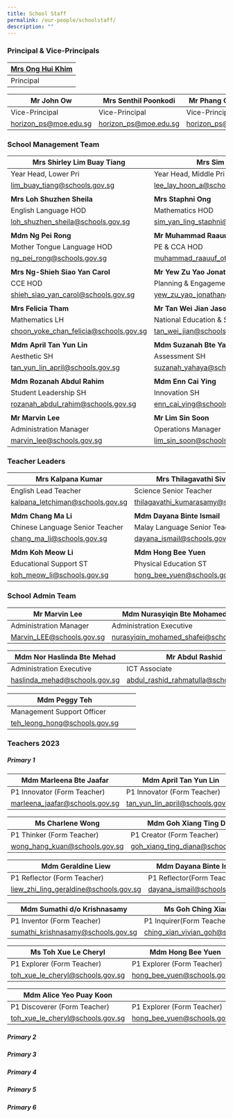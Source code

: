```yaml
---
title: School Staff
permalink: /our-people/schoolstaff/
description: ""
---
```

### Principal & Vice-Principals


| [Mrs Ong Hui Khim](mailto:horizon_ps@moe.edu.sg) | 
| -------- |
| Principal |

| Mr John Ow | Mrs Senthil Poonkodi | Mr Phang Chee Kheng |
| -------- | -------- | -------- |
| Vice-Principal | Vice-Principal |Vice-Principal (Admin) |
| [horizon_ps@moe.edu.sg](mailto:horizon_ps@moe.edu.sg) | [horizon_ps@moe.edu.sg](mailto:horizon_ps@moe.edu.sg) |[horizon_ps@moe.edu.sg](mailto:horizon_ps@moe.edu.sg)|

### School Management Team

| Mrs Shirley Lim Buay Tiang | Mrs Sim Lay Hoon | Mr Timothy WangXiang Rong |
| -------- | -------- | -------- |
| Year Head, Lower Pri | Year Head, Middle Pri     | Year Head, Upper Pri    |
| [lim_buay_tiang@schools.gov.sg](mailto:lim_buay_tiang@schools.gov.sg)     | [lee_lay_hoon_a@schools.gov.sg](mailto:lee_lay_hoon_a@schools.gov.sg) | [wang_xiang_rong@schools.gov.sg   ](mailto:wang_xiang_rong@schools.gov.sg)  |
|     |      |     |
| **Mrs Loh Shuzhen Sheila** | **Mrs Staphni Ong** | **Mr Low Zihao Davis** |
| English Language HOD   | Mathematics HOD    | Science HOD     |
| [loh_shuzhen_sheila@schools.gov.sg ](mailto:loh_shuzhen_sheila@schools.gov.sg )   | [sim_yan_ling_staphni@schools.gov.sg  ](mailto:sim_yan_ling_staphni@schools.gov.sg)   | [low_zihao@schools.gov.sg](mailto:low_zihao@schools.gov.sg)   |
|     |    |     |
| **Mdm Ng Pei Rong** | **Mr Muhammad Raauuf Othman** | **Mdm Dayangku Nuurul** |
| Mother Tongue Language HOD   | PE & CCA HOD     | ICT HOD     |
| [ng_pei_rong@schools.gov.sg](mailto:ng_pei_rong@schools.gov.sg) | [muhammad_raauuf_othman@schools.gov.sg](mailto:muhammad_raauuf_othman@schools.gov.sg)| [dayangku_nuurul_aida_fatima@schools.gov.sg](mailto:dayangku_nuurul_aida_fatima@schools.gov.sg) |
|     |    |     |
| **Mrs Ng-Shieh Siao Yan Carol**  | **Mr Yew Zu Yao Jonathan**    | **Mr Seow Zhicao Sigmund**   |
| CCE HOD    | Planning & Engagement HOD    | Innovation HOD    |
| [shieh_siao_yan_carol@schools.gov.sg](mailto:shieh_siao_yan_carol@schools.gov.sg) | [yew_zu_yao_jonathan@schools.gov.sg](mailto:yew_zu_yao_jonathan@schools.gov.sg) | [seow_zichao_sigmund@schools.gov.sg](mailto:seow_zichao_sigmund@schools.gov.sg)|
|     |    |     |
| **Mrs Felicia Tham**    | **Mr Tan Wei Jian Jason**    | **Ms Chen Kaiying**     |
| Mathematics LH    | National Education & Social Studies SH     | Student Wellbeing SH   |
| [choon_yoke_chan_felicia@schools.gov.sg](mailto:choon_yoke_chan_felicia@schools.gov.sg) | [tan_wei_jian@schools.gov.sg](mailto:tan_wei_jian@schools.gov.sg)| [chen_kaiying@schools.gov.sg](mailto:chen_kaiying@schools.gov.sg) |
|     |    |     |
| **Mdm April Tan Yun Lin**   | **Mdm Suzanah Bte Yahaya**    | **Mr Choo Yong Guan**     |
| Aesthetic SH  | Assessment SH    | Partnership SH     |
| [tan_yun_lin_april@schools.gov.sg](mailto:tan_yun_lin_april@schools.gov.sg)| [suzanah_yahaya@schools.gov.sg](mailto:suzanah_yahaya@schools.gov.sg) | [choo_yong_guan@schools.gov.sg](mailto:choo_yong_guan@schools.gov.sg) |
|     |    |     |
| **Mdm Rozanah Abdul Rahim**     | **Mdm Enn Cai Ying**   | **Mr Roy Chua**    |
| Student Leadership SH   | Innovation SH    | ICT SH   |
| [rozanah_abdul_rahim@schools.gov.sg](mailto:rozanah_abdul_rahim@schools.gov.sg)| [enn_cai_ying@schools.gov.sg](mailto:enn_cai_ying@schools.gov.sg)| [chua_chun_hua_a@schools.gov.sg](mailto:chua_chun_hua_a@schools.gov.sg) |
|     |    |     |
| **Mr Marvin Lee**  | **Mr Lim Sin Soon**    | 
|Administration Manager    | Operations Manager    | 
| [marvin_lee@schools.gov.sg](mailto:marvin_lee@schools.gov.sg) | [lim_sin_soon@schools.gov.sg](mailto:lim_sin_soon@schools.gov.sg)|

### Teacher Leaders

| **Mrs Kalpana Kumar** | **Mrs Thilagavathi Sivakumar** | **Mdm Teo Hwee Keng Kelly** |
| -------- | -------- | -------- |
| English Lead Teacher   | Science Senior Teacher    | Chinese Language Senior Teacher    |
| [kalpana_letchiman@schools.gov.sg](mailto:kalpana_letchiman@schools.gov.sg) | [thilagavathi_kumarasamy@schools.gov.sg](mailto:thilagavathi_kumarasamy@schools.gov.sg) | [teo_hwee_keng@schools.gov.sg](mailto:teo_hwee_keng@schools.gov.sg)|
|     |    |     |
| **Mdm Chang Ma Li**| **Mdm Dayana Binte Ismail**| **Mdm Sumathi D/O Krishnasamy**|
| Chinese Language Senior Teacher   | Malay Language Senior Teacher     | Tamil Language Senior Teacher |
| [chang_ma_li@schools.gov.sg](mailto:chang_ma_li@schools.gov.sg) | [dayana_ismail@schools.gov.sg](mailto:dayana_ismail@schools.gov.sg)  | [sumathi_krishnasamy@schools.gov.sg](mailto:sumathi_krishnasamy@schools.gov.sg)    |
|     |    |     |
| **Mdm Koh Meow Li** | **Mdm Hong Bee Yuen**| **Mrs Maurice G O'hara**|
| Educational Support ST    | Physical Education ST    | CCE ST    |
|[koh_meow_li@schools.gov.sg](mailto:koh_meow_li@schools.gov.sg)|[hong_bee_yuen@schools.gov.sg](mailto:hong_bee_yuen@schools.gov.sg)|[brenda_joan_perera@schools.gov.sg](mailto:brenda_joan_perera@schools.gov.sg) |

### School Admin Team
| Mr Marvin Lee | Mdm Nurasyiqin Bte Mohamed Shafei | Mdm Dorothy Lim |
| -------- | -------- | -------- |
| Administration Manager    | Administration Executive    | Administration Executive     |
| Marvin_LEE@schools.gov.sg  | nurasyiqin_mohamed_shafei@schools.gov.sg    |lim_hwee_leng_a@schools.gov.sg|

| Mdm Nor Haslinda Bte Mehad | Mr Abdul Rashid | Mdm Cheong Kum Hoe Janet |
| -------- | -------- | -------- |
| Administration Executive    | ICT Associate    | Management Support Officer     |
|haslinda_mehad@schools.gov.sg| abdul_rashid_rahmatulla@schools.gov.sg   |cheong_kum_hoe_janet@schools.gov.sg|

| Mdm Peggy Teh |  |  |
| -------- | -------- | -------- |
| Management Support Officer |  
|teh_leong_hong@schools.gov.sg| 

### Teachers 2023

##### Primary 1
| **Mdm Marleena Bte Jaafar** | **Mdm April Tan Yun Lin** | **Mdm Chen Zhaochen Cynthia** |
| -------- | -------- | -------- |
| P1 Innovator (Form Teacher)   | P1 Innovator (Form Teacher) | P1 Thinker (Form Teacher)    |
| [marleena_jaafar@schools.gov.sg](mailto:marleena_jaafar@schools.gov.sg) | [tan_yun_lin_april@schools.gov.sg](mailto:tan_yun_lin_april@schools.gov.sg) | [chen_zhaochen@schools.gov.sg](mailto:chen_zhaochen@schools.gov.sg)|

| **Ms Charlene Wong** | **Mdm Goh Xiang Ting Diana** | **Mrs Kelly Wong** |
| -------- | -------- | -------- |
| P1 Thinker (Form Teacher)   | P1 Creator (Form Teacher) | P1 Creator (Form Teacher)    |
| [wong_hang_kuan@schools.gov.sg](mailto:Wong_Hang_Kuan@schools.gov.sg) | [goh_xiang_ting_diana@schools.gov.sg](mailto:goh_xiang_ting_diana@schools.gov.sg) | [tay_soong_kiang@schools.gov.sg](mailto:ctay_soong_kiang@schools.gov.sg)|

| **Mdm Geraldine Liew** | **Mdm Dayana Binte Ismail** | **Mdm Kang Pei Yee, Evelyn** |
| -------- | -------- | -------- |
| P1 Reflector (Form Teacher)   | P1 Reflector(Form Teacher) | P1 Inventor (Form Teacher)    |
| [liew_zhi_ling_geraldine@schools.gov.sg](mailto:Liew_ZHI_LING_GERALDINE@schools.gov.sg) | [dayana_ismail@schools.gov.sg](mailto:dayana_ismail@schools.gov.sg) | [kang_pei_yee_evelyn@schools.gov.sg](mailto:Kang_Pei_Yee_Evelyn@schools.gov.sg)|

| **Mdm Sumathi d/o Krishnasamy** | **Ms Goh Ching Xian Vivian** | **Mdm Norain Binte Ahmad** |
| -------- | -------- | -------- |
| P1 Inventor (Form Teacher)   | P1 Inquirer(Form Teacher) | P1 Inquirer (Form Teacher)    |
| [sumathi_krishnasamy@schools.gov.sg](mailto:sumathi_krishnasamy@schools.gov.sg) | [ching_xian_vivian_goh@schools.gov.sg](mailto:ching_xian_vivian_goh@schools.gov.sg) | [norain_ahmad@schools.gov.sg](mailto:norain_ahmad@schools.gov.sg)|

| **Ms Toh Xue Le Cheryl** | **Mdm Hong Bee Yuen** | **Mrs Lim Chong Shu Hui** |
| -------- | -------- | -------- |
| P1 Explorer (Form Teacher)   | P1 Explorer (Form Teacher) | P1 Discoverer (Form Teacher)    |
| [toh_xue_le_cheryl@schools.gov.sg](mailto:toh_xue_le_cheryl@schools.gov.sg) | [hong_bee_yuen@schools.gov.sg](mailto:hong_bee_yuen@schools.gov.sg) | [cheong_shu_hui@schools.gov.sg](mailto:Cheong_shu_hui@schools.gov.sg)|

| **Mdm Alice Yeo Puay Koon** |   | |
| -------- | -------- | -------- |
| P1 Discoverer (Form Teacher)   | P1 Explorer (Form Teacher) | P1 Discoverer (Form Teacher)    |
| [toh_xue_le_cheryl@schools.gov.sg](mailto:toh_xue_le_cheryl@schools.gov.sg) | [hong_bee_yuen@schools.gov.sg](mailto:hong_bee_yuen@schools.gov.sg) | [cheong_shu_hui@schools.gov.sg](mailto:Cheong_shu_hui@schools.gov.sg)|

##### Primary 2
##### Primary 3
##### Primary 4
##### Primary 5
##### Primary 6